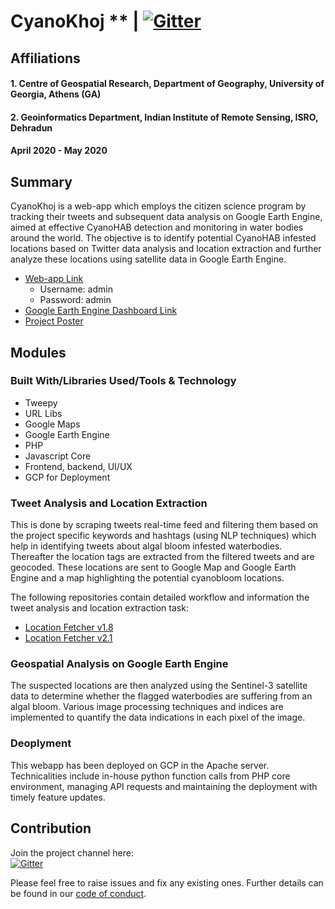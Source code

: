 # CyanoKhoj ** |  [![Gitter](https://badges.gitter.im/CyanoKhoj/community.svg)](https://gitter.im/CyanoKhoj/community?utm_source=badge&utm_medium=badge&utm_campaign=pr-badge)

## Affiliations
#### 1. Centre of Geospatial Research, Department of Geography, University of Georgia, Athens (GA)
#### 2. Geoinformatics Department, Indian Institute of Remote Sensing, ISRO, Dehradun
#### April 2020 - May 2020

## Summary

CyanoKhoj is a web-app which employs the citizen science program by tracking their tweets and subsequent data analysis on Google Earth Engine, aimed at effective CyanoHAB detection and monitoring in water bodies around the world. The objective is to identify potential CyanoHAB infested locations based on Twitter data analysis and location extraction and further analyze these locations using satellite data in Google Earth Engine.
* [Web-app Link](http://34.67.7.17/CyanoKhoj/)
  * Username: admin
  * Password: admin
 * [Google Earth Engine Dashboard Link](https://chintanmaniyar.users.earthengine.app/view/cyanokhoj)
 * [Project Poster](https://docs.google.com/presentation/d/e/2PACX-1vQ9rbuXLe4Ga_1BsF5sj_-rRUBOJvv5pcW5d0HjJfu5JBLIXkWefIR7O75EfQw_PyBVa5lEw2LfH-7O/pub?start=false&loop=false&delayms=3000)

## Modules

### Built With/Libraries Used/Tools & Technology

* Tweepy
* URL Libs
* Google Maps
* Google Earth Engine
* PHP
* Javascript Core
* Frontend, backend, UI/UX
* GCP for Deployment

### Tweet Analysis and Location Extraction

This is done by scraping tweets real-time feed and filtering them based on the project specific keywords and hashtags (using NLP techniques) which help in identifying tweets about algal bloom infested waterbodies. Thereafter the location tags are extracted from the filtered tweets and are geocoded. These locations are sent to Google Map and Google Earth Engine and a map highlighting the potential cyanobloom locations.

The following repositories contain detailed workflow and information the tweet analysis and location extraction task:
* [Location Fetcher v1.8](https://github.com/Chintan2108/LocationFetcher-v1.8)
* [Location Fetcher v2.1](https://github.com/Chintan2108/LocationFetcher-v2.1)

### Geospatial Analysis on Google Earth Engine

The suspected locations are then analyzed using the Sentinel-3 satellite data to determine whether the flagged waterbodies are suffering from an algal bloom. Various image processing techniques and indices are implemented to quantify the data indications in each pixel of the image.

### Deoplyment

This webapp has been deployed on GCP in the Apache server. Technicalities include in-house python function calls from PHP core environment, managing API requests and maintaining the deployment with timely feature updates.

## Contribution

Join the project channel here: <br>
[![Gitter](https://badges.gitter.im/CyanoKhoj/community.svg)](https://gitter.im/CyanoKhoj/community?utm_source=badge&utm_medium=badge&utm_campaign=pr-badge)

Please feel free to raise issues and fix any existing ones. 
Further details can be found in our [code of conduct](https://github.com/Chintan2108/CyanoKhoj/blob/master/CODE_OF_CONDUCT.md).
